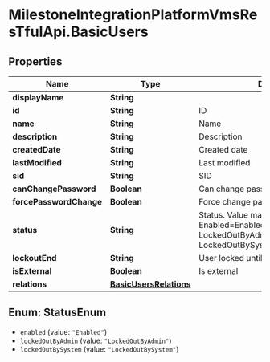 # MilestoneIntegrationPlatformVmsResTfulApi.BasicUsers

## Properties
Name | Type | Description | Notes
------------ | ------------- | ------------- | -------------
**displayName** | **String** |  | [optional] 
**id** | **String** | ID | [optional] 
**name** | **String** | Name | [optional] 
**description** | **String** | Description | [optional] 
**createdDate** | **String** | Created date | [optional] 
**lastModified** | **String** | Last modified | [optional] 
**sid** | **String** | SID | [optional] 
**canChangePassword** | **Boolean** | Can change password | [optional] 
**forcePasswordChange** | **Boolean** | Force change password | [optional] 
**status** | **String** | Status. Value map to display names:  Enabled&#x3D;Enabled   LockedOutByAdmin&#x3D;LockedOutByAdmin   LockedOutBySystem&#x3D;LockedOutBySystem    | [optional] 
**lockoutEnd** | **String** | User locked until | [optional] 
**isExternal** | **Boolean** | Is external | [optional] 
**relations** | [**BasicUsersRelations**](BasicUsersRelations.md) |  | [optional] 

<a name="StatusEnum"></a>
## Enum: StatusEnum

* `enabled` (value: `"Enabled"`)
* `lockedOutByAdmin` (value: `"LockedOutByAdmin"`)
* `lockedOutBySystem` (value: `"LockedOutBySystem"`)

